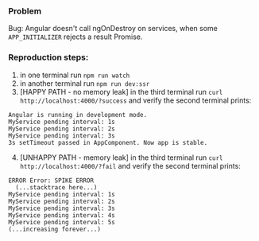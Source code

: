 ### Problem

Bug: Angular doesn't call ngOnDestroy on services, when some `APP_INITIALIZER` rejects a result Promise.

### Reproduction steps:

1. in one terminal run `npm run watch`
2. in another terminal run `npm run dev:ssr`
3. [HAPPY PATH - no memory leak] in the third terminal run `curl http://localhost:4000/?success` and verify the second terminal prints:

```
Angular is running in development mode.
MyService pending interval: 1s
MyService pending interval: 2s
MyService pending interval: 3s
3s setTimeout passed in AppComponent. Now app is stable.
```

4. [UNHAPPY PATH - memory leak] in the third terminal run `curl http://localhost:4000/?fail` and verify the second terminal prints:

```
ERROR Error: SPIKE ERROR
  (...stacktrace here...)
MyService pending interval: 1s
MyService pending interval: 2s
MyService pending interval: 3s
MyService pending interval: 4s
MyService pending interval: 5s
(...increasing forever...)
```
